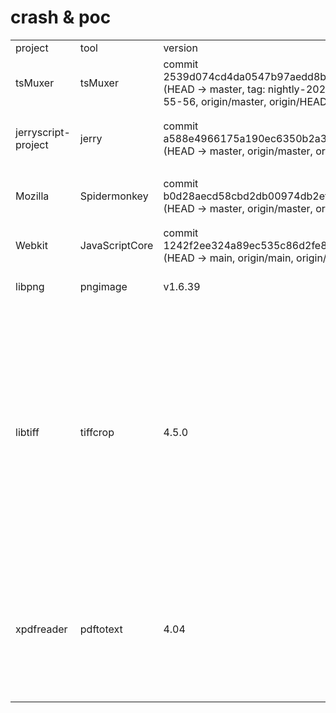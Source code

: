 # crash & poc
<table>
    <tr>
        <td>project</td>
        <td>tool</td>
        <td>version</td>
        <td>source</td>
        <td>type</td>
        <td>issue</td>
        <td>time</td>
    </tr>
    <tr>
        <td>tsMuxer</td>
        <td>tsMuxer</td>
        <td>commit 2539d074cd4da0547b97aedd8bc12252b973907c (HEAD -> master, tag: nightly-2023-10-05-01-55-56, origin/master, origin/HEAD)</td>
        <td>https://github.com/justdan96/tsMuxer.git</td>
        <td>SEGV</td>
        <td>https://github.com/justdan96/tsMuxer/issues/783</td>
        <td>2023.10.8</td>
    </tr>
    <tr>
        <td rowspan="2">jerryscript-project</td>
        <td rowspan="2">jerry</td>
        <td rowspan="2">commit a588e4966175a190ec6350b2a3689d30ed017ec9 (HEAD -> master, origin/master, origin/HEAD)</td>
        <td rowspan="2">https://github.com/jerryscript-project/jerryscript</td>
        <td rowspan="2">SEGV</td>
        <td>https://github.com/jerryscript-project/jerryscript/issues/5101</td>
        <td rowspan="2">2023.10.4</td>
    </tr>
    <tr>
        <td>https://github.com/jerryscript-project/jerryscript/issues/5102</td>
    </tr>
    <tr>
        <td rowspan="2">Mozilla</td>
        <td rowspan="2">Spidermonkey</td>
        <td rowspan="2">commit b0d28aecd58cbd2db00974db2ef8456856169fb4 (HEAD -> master, origin/master, origin/HEAD)</td>
        <td rowspan="2">https://github.com/mozilla/gecko-dev</td>
        <td rowspan="2">SEGV</td>
        <td>https://bugzilla.mozilla.org/show_bug.cgi?id=1856649</td>
        <td rowspan="2">2023.10.3</td>
    </tr>
    <tr>
        <td>https://bugzilla.mozilla.org/show_bug.cgi?id=1856646</td>
    </tr>
    <tr>
        <td>Webkit</td>
        <td>JavaScriptCore</td>
        <td>commit 1242f2ee324a89ec535c86d2fe89a86b0e8a1e52 (HEAD -> main, origin/main, origin/HEAD)</td>
        <td>https://github.com/WebKit/WebKit.git</td>
        <td>memory leaks</td>
        <td>https://bugs.webkit.org/show_bug.cgi?id=262370</td>
        <td>2023.9.29</td>
    </tr>
    <tr>
        <td>libpng</td>
        <td>pngimage</td>
        <td>v1.6.39</td>
        <td>https://github.com/glennrp/libpng</td>
        <td>heap-buffer-overflow</td>
        <td>https://github.com/glennrp/libpng/issues/481</td>
        <td>2023.6.14</td>
    </tr>
    <tr>
        <td rowspan="10">libtiff</td>
        <td rowspan="10">tiffcrop</td>
        <td rowspan="10">4.5.0</td>
        <td rowspan="10">https://gitlab.com/libtiff/libtiff</td>
        <td>heap-buffer-overflow & heap-use-after-free & SIGSEGV</td>
        <td>https://gitlab.com/libtiff/libtiff/-/issues/573</td>
        <td rowspan="10">2023.5.11</td>        
    </tr>
    <tr>
        <td rowspan="9">heap-buffer-overflow</td>
        <td>https://gitlab.com/libtiff/libtiff/-/issues/563</td>
    </tr>
    <tr>
        <td>https://gitlab.com/libtiff/libtiff/-/issues/562</td>
    </tr>
    <tr>
        <td>https://gitlab.com/libtiff/libtiff/-/issues/561</td>
    </tr>
    <tr>
        <td>https://gitlab.com/libtiff/libtiff/-/issues/564</td>
    </tr>
    <tr>
        <td>https://gitlab.com/libtiff/libtiff/-/issues/565</td>
    </tr>
    <tr>
        <td>https://gitlab.com/libtiff/libtiff/-/issues/566</td>
    </tr>
    <tr>
        <td>https://gitlab.com/libtiff/libtiff/-/issues/567</td>
    </tr>
    <tr>
        <td>https://gitlab.com/libtiff/libtiff/-/issues/568</td>
    </tr>
    <tr>
        <td>https://gitlab.com/libtiff/libtiff/-/issues/569</td>
    </tr>
    <tr>
        <td rowspan="5">xpdfreader</td>
        <td rowspan="5">pdftotext</td>
        <td rowspan="5">4.04</td>
        <td rowspan="5">https://dl.xpdfreader.com/xpdf-latest.tar.gz</td>
        <td rowspan="4">stack-overflow</td>
        <td>https://forum.xpdfreader.com/viewtopic.php?t=42378</td>
        <td rowspan="5">2022.12.26</td>
    </tr>
    </tr>
        <td>https://forum.xpdfreader.com/viewtopic.php?t=42376</td>
    </tr>
    </tr>
        <td>https://forum.xpdfreader.com/viewtopic.php?t=42377</td>
    </tr>
    </tr>
        <td>https://forum.xpdfreader.com/viewtopic.php?t=42379</td>
    </tr>
    <tr>
        <td>SIGSEGV</td>
        <td>https://forum.xpdfreader.com/viewtopic.php?t=44307</td>
    </tr>
</table>

